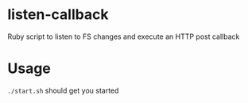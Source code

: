 # listen-callback
Ruby script to listen to FS changes and execute an HTTP post callback

# Usage
`./start.sh` should get you started
